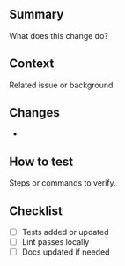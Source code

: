 ## Summary
What does this change do?

## Context
Related issue or background.

## Changes
- 

## How to test
Steps or commands to verify.

## Checklist
- [ ] Tests added or updated
- [ ] Lint passes locally
- [ ] Docs updated if needed
